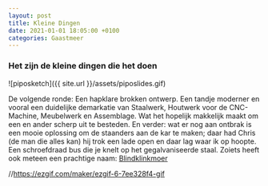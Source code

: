 ```yaml
---
layout: post
title: Kleine Dingen
date: 2021-01-01 18:05:00 +0100
categories: Gaastmeer
---
```


### Het zijn de kleine dingen die het doen
![piposketch]({{ site.url }}/assets/piposlides.gif)

De volgende ronde: Een hapklare brokken ontwerp. Een tandje moderner en vooral een duidelijke demarkatie van Staalwerk, Houtwerk voor de CNC-Machine, Meubelwerk en Assemblage. Wat het hopelijk makkelijk maakt om een en ander scherp uit te besteden. En verder: wat er nog aan ontbrak is een mooie oplossing om de staanders aan de kar te maken; daar had Chris (de man die alles kan) hij trok een lade open en daar lag waar ik op hoopte. Een schroefdraad bus die je knelt op het gegalvaniseerde staal. Zoiets heeft ook meteen een prachtige naam: [Blindklinkmoer](https://nl.wikipedia.org/wiki/Blindklinkmoer)

//https://ezgif.com/maker/ezgif-6-7ee328f4-gif